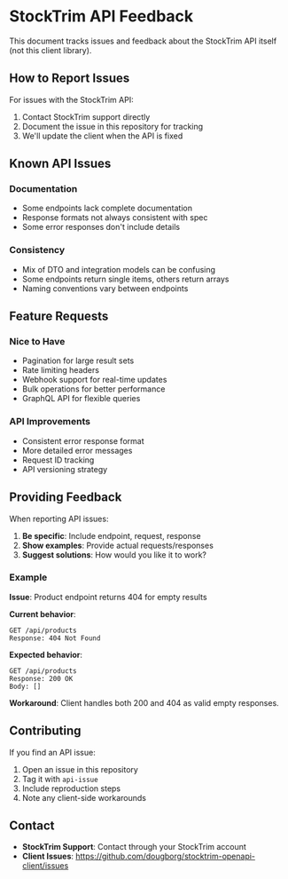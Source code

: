 # StockTrim API Feedback

This document tracks issues and feedback about the StockTrim API itself (not this client library).

## How to Report Issues

For issues with the StockTrim API:

1. Contact StockTrim support directly
2. Document the issue in this repository for tracking
3. We'll update the client when the API is fixed

## Known API Issues

### Documentation

- Some endpoints lack complete documentation
- Response formats not always consistent with spec
- Some error responses don't include details

### Consistency

- Mix of DTO and integration models can be confusing
- Some endpoints return single items, others return arrays
- Naming conventions vary between endpoints

## Feature Requests

### Nice to Have

- Pagination for large result sets
- Rate limiting headers
- Webhook support for real-time updates
- Bulk operations for better performance
- GraphQL API for flexible queries

### API Improvements

- Consistent error response format
- More detailed error messages
- Request ID tracking
- API versioning strategy

## Providing Feedback

When reporting API issues:

1. **Be specific**: Include endpoint, request, response
2. **Show examples**: Provide actual requests/responses
3. **Suggest solutions**: How would you like it to work?

### Example

**Issue**: Product endpoint returns 404 for empty results

**Current behavior**:
```
GET /api/products
Response: 404 Not Found
```

**Expected behavior**:
```
GET /api/products
Response: 200 OK
Body: []
```

**Workaround**: Client handles both 200 and 404 as valid empty responses.

## Contributing

If you find an API issue:

1. Open an issue in this repository
2. Tag it with `api-issue`
3. Include reproduction steps
4. Note any client-side workarounds

## Contact

- **StockTrim Support**: Contact through your StockTrim account
- **Client Issues**: https://github.com/dougborg/stocktrim-openapi-client/issues
